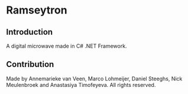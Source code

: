 # Ramseytron

## Introduction
A digital microwave made in C# .NET Framework.

## Contribution
Made by Annemarieke van Veen, Marco Lohmeijer, Daniel Steeghs, Nick Meulenbroek and Anastasiya Timofeyeva. All rights reserved.
